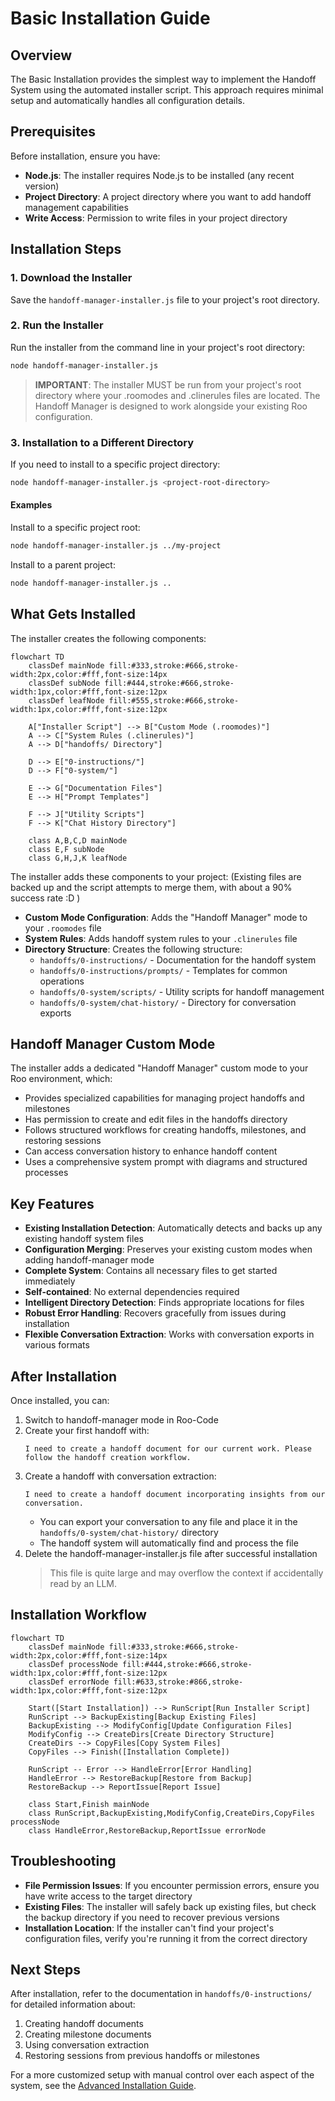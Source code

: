 # Basic Installation Guide

## Overview

The Basic Installation provides the simplest way to implement the Handoff System using the automated installer script. This approach requires minimal setup and automatically handles all configuration details.

## Prerequisites

Before installation, ensure you have:

- **Node.js**: The installer requires Node.js to be installed (any recent version)
- **Project Directory**: A project directory where you want to add handoff management capabilities
- **Write Access**: Permission to write files in your project directory

## Installation Steps

### 1. Download the Installer

Save the `handoff-manager-installer.js` file to your project's root directory.

### 2. Run the Installer

Run the installer from the command line in your project's root directory:

```bash
node handoff-manager-installer.js
```

> **IMPORTANT**: The installer MUST be run from your project's root directory where your .roomodes and .clinerules files are located. The Handoff Manager is designed to work alongside your existing Roo configuration.

### 3. Installation to a Different Directory

If you need to install to a specific project directory:

```bash
node handoff-manager-installer.js <project-root-directory>
```

#### Examples

Install to a specific project root:
```bash
node handoff-manager-installer.js ../my-project
```

Install to a parent project:
```bash
node handoff-manager-installer.js ..
```

## What Gets Installed

The installer creates the following components:

```mermaid
flowchart TD
    classDef mainNode fill:#333,stroke:#666,stroke-width:2px,color:#fff,font-size:14px
    classDef subNode fill:#444,stroke:#666,stroke-width:1px,color:#fff,font-size:12px
    classDef leafNode fill:#555,stroke:#666,stroke-width:1px,color:#fff,font-size:12px

    A["Installer Script"] --> B["Custom Mode (.roomodes)"]
    A --> C["System Rules (.clinerules)"]
    A --> D["handoffs/ Directory"]
    
    D --> E["0-instructions/"]
    D --> F["0-system/"]
    
    E --> G["Documentation Files"]
    E --> H["Prompt Templates"]
    
    F --> J["Utility Scripts"]
    F --> K["Chat History Directory"]
    
    class A,B,C,D mainNode
    class E,F subNode
    class G,H,J,K leafNode
```

The installer adds these components to your project:
(Existing files are backed up and the script attempts to merge them, with about a 90% success rate :D )

- **Custom Mode Configuration**: Adds the "Handoff Manager" mode to your `.roomodes` file
- **System Rules**: Adds handoff system rules to your `.clinerules` file
- **Directory Structure**: Creates the following structure:
  - `handoffs/0-instructions/` - Documentation for the handoff system
  - `handoffs/0-instructions/prompts/` - Templates for common operations
  - `handoffs/0-system/scripts/` - Utility scripts for handoff management
  - `handoffs/0-system/chat-history/` - Directory for conversation exports

## Handoff Manager Custom Mode

The installer adds a dedicated "Handoff Manager" custom mode to your Roo environment, which:

- Provides specialized capabilities for managing project handoffs and milestones
- Has permission to create and edit files in the handoffs directory
- Follows structured workflows for creating handoffs, milestones, and restoring sessions
- Can access conversation history to enhance handoff content
- Uses a comprehensive system prompt with diagrams and structured processes

## Key Features

- **Existing Installation Detection**: Automatically detects and backs up any existing handoff system files
- **Configuration Merging**: Preserves your existing custom modes when adding handoff-manager mode
- **Complete System**: Contains all necessary files to get started immediately
- **Self-contained**: No external dependencies required
- **Intelligent Directory Detection**: Finds appropriate locations for files
- **Robust Error Handling**: Recovers gracefully from issues during installation
- **Flexible Conversation Extraction**: Works with conversation exports in various formats

## After Installation

Once installed, you can:

1. Switch to handoff-manager mode in Roo-Code
2. Create your first handoff with:
   ```
   I need to create a handoff document for our current work. Please follow the handoff creation workflow.
   ```
3. Create a handoff with conversation extraction:
   ```
   I need to create a handoff document incorporating insights from our conversation.
   ```
   - You can export your conversation to any file and place it in the `handoffs/0-system/chat-history/` directory
   - The handoff system will automatically find and process the file
4. Delete the handoff-manager-installer.js file after successful installation
   > This file is quite large and may overflow the context if accidentally read by an LLM.

## Installation Workflow

```mermaid
flowchart TD
    classDef mainNode fill:#333,stroke:#666,stroke-width:2px,color:#fff,font-size:14px
    classDef processNode fill:#444,stroke:#666,stroke-width:1px,color:#fff,font-size:12px
    classDef errorNode fill:#633,stroke:#866,stroke-width:1px,color:#fff,font-size:12px
    
    Start([Start Installation]) --> RunScript[Run Installer Script]
    RunScript --> BackupExisting[Backup Existing Files]
    BackupExisting --> ModifyConfig[Update Configuration Files]
    ModifyConfig --> CreateDirs[Create Directory Structure]
    CreateDirs --> CopyFiles[Copy System Files]
    CopyFiles --> Finish([Installation Complete])
    
    RunScript -- Error --> HandleError[Error Handling]
    HandleError --> RestoreBackup[Restore from Backup]
    RestoreBackup --> ReportIssue[Report Issue]
    
    class Start,Finish mainNode
    class RunScript,BackupExisting,ModifyConfig,CreateDirs,CopyFiles processNode
    class HandleError,RestoreBackup,ReportIssue errorNode
```

## Troubleshooting

- **File Permission Issues**: If you encounter permission errors, ensure you have write access to the target directory
- **Existing Files**: The installer will safely back up existing files, but check the backup directory if you need to recover previous versions
- **Installation Location**: If the installer can't find your project's configuration files, verify you're running it from the correct directory

## Next Steps

After installation, refer to the documentation in `handoffs/0-instructions/` for detailed information about:

1. Creating handoff documents
2. Creating milestone documents
3. Using conversation extraction
4. Restoring sessions from previous handoffs or milestones

For a more customized setup with manual control over each aspect of the system, see the [Advanced Installation Guide](advanced-installation.md).